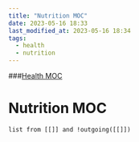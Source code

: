```yaml
---
title: "Nutrition MOC"
date: 2023-05-16 18:33
last_modified_at: 2023-05-16 18:34
tags:
  - health
  - nutrition
---
```

###[Health MOC](Health%20MOC.md)

# Nutrition MOC

```dataview
list from [[]] and !outgoing([[]])
```
